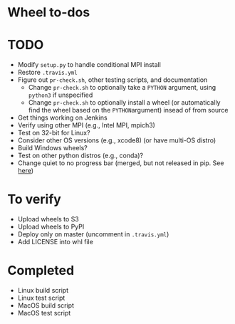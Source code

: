 # Wheel to-dos

# TODO
- Modify ```setup.py``` to handle conditional MPI install
- Restore ```.travis.yml```
- Figure out ```pr-check.sh```, other testing scripts, and documentation
   - Change ```pr-check.sh``` to optionally take a ```PYTHON``` argument, using ```python3``` if unspecified
   - Change ```pr-check.sh``` to optionally install a wheel (or automatically find the wheel based on the ```PYTHON```argument) insead of from source
- Get things working on Jenkins
- Verify using other MPI (e.g., Intel MPI, mpich3)
- Test on 32-bit for Linux?
- Consider other OS versions (e.g., xcode8) (or have multi-OS distro)
- Build Windows wheels?
- Test on other python distros (e.g., conda)?
- Change quiet to no progress bar (merged, but not released in pip. See [here](https://github.com/pypa/pip/pull/4194/commits/0124945031e93236c2300eb45c2f962768be62d8))

# To verify
- Upload wheels to S3
- Upload wheels to PyPI
- Deploy only on master (uncomment in ```.travis.yml```)
- Add LICENSE into whl file

# Completed
- Linux build script
- Linux test script
- MacOS build script
- MacOS test script

